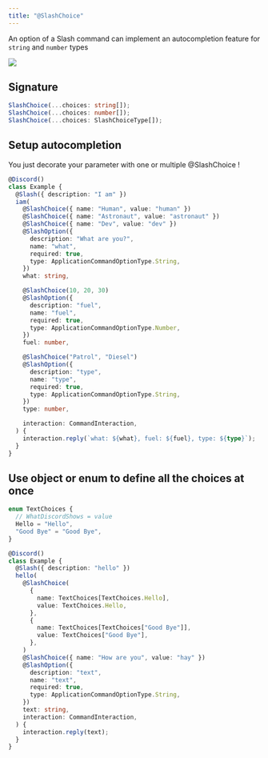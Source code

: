 ```yaml
---
title: "@SlashChoice"
---
```


An option of a Slash command can implement an autocompletion feature for `string` and `number` types

![](../../../../static/img/choices.png)

## Signature

```ts
SlashChoice(...choices: string[]);
SlashChoice(...choices: number[]);
SlashChoice(...choices: SlashChoiceType[]);
```

## Setup autocompletion

You just decorate your parameter with one or multiple @SlashChoice !

```ts
@Discord()
class Example {
  @Slash({ description: "I am" })
  iam(
    @SlashChoice({ name: "Human", value: "human" })
    @SlashChoice({ name: "Astronaut", value: "astronaut" })
    @SlashChoice({ name: "Dev", value: "dev" })
    @SlashOption({
      description: "What are you?",
      name: "what",
      required: true,
      type: ApplicationCommandOptionType.String,
    })
    what: string,

    @SlashChoice(10, 20, 30)
    @SlashOption({
      description: "fuel",
      name: "fuel",
      required: true,
      type: ApplicationCommandOptionType.Number,
    })
    fuel: number,

    @SlashChoice("Patrol", "Diesel")
    @SlashOption({
      description: "type",
      name: "type",
      required: true,
      type: ApplicationCommandOptionType.String,
    })
    type: number,

    interaction: CommandInteraction,
  ) {
    interaction.reply(`what: ${what}, fuel: ${fuel}, type: ${type}`);
  }
}
```

## Use object or enum to define all the choices at once

```ts
enum TextChoices {
  // WhatDiscordShows = value
  Hello = "Hello",
  "Good Bye" = "Good Bye",
}

@Discord()
class Example {
  @Slash({ description: "hello" })
  hello(
    @SlashChoice(
      {
        name: TextChoices[TextChoices.Hello],
        value: TextChoices.Hello,
      },
      {
        name: TextChoices[TextChoices["Good Bye"]],
        value: TextChoices["Good Bye"],
      },
    )
    @SlashChoice({ name: "How are you", value: "hay" })
    @SlashOption({
      description: "text",
      name: "text",
      required: true,
      type: ApplicationCommandOptionType.String,
    })
    text: string,
    interaction: CommandInteraction,
  ) {
    interaction.reply(text);
  }
}
```
